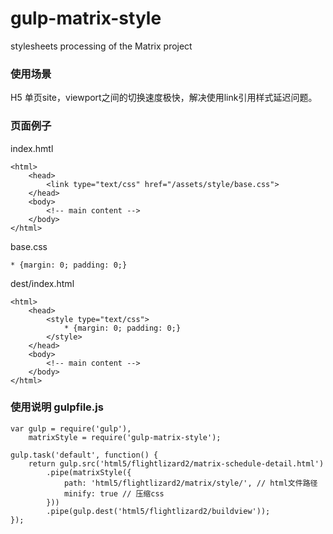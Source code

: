 # gulp-matrix-style
stylesheets processing of the Matrix project


### 使用场景
H5 单页site，viewport之间的切换速度极快，解决使用link引用样式延迟问题。

### 页面例子
index.hmtl
```
<html>
    <head>
        <link type="text/css" href="/assets/style/base.css">        
    </head>
    <body>
        <!-- main content -->
    </body>
</html>
```
base.css
```
* {margin: 0; padding: 0;}
```
dest/index.html
```
<html>
    <head>
        <style type="text/css">
            * {margin: 0; padding: 0;}
        </style>
    </head>
    <body>
        <!-- main content -->
    </body>
</html>
```

### 使用说明 gulpfile.js
```
var gulp = require('gulp'),
    matrixStyle = require('gulp-matrix-style');

gulp.task('default', function() {
    return gulp.src('html5/flightlizard2/matrix-schedule-detail.html')
        .pipe(matrixStyle({
            path: 'html5/flightlizard2/matrix/style/', // html文件路径
            minify: true // 压缩css
        }))
        .pipe(gulp.dest('html5/flightlizard2/buildview'));
});
```


